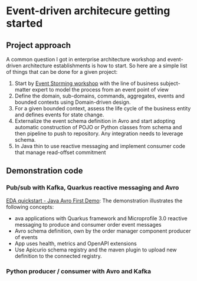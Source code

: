 # Event-driven architecure getting started

## Project approach

A common question I got in enterprise architecture workshop and event-driven architecture establishments is how to start. So here are a simple list of things that can be done for a given project:

1. Start by [Event Storming workshop](../methodology/event-storming/index.md) with the line of business subject-matter expert to model the process from an  event point of view
1. Define the domain, sub-domains, commands, aggregates, events and bounded contexts using Domain-driven design.
1. For a given bounded context, assess the life cycle of the business entity and defines events for state change.
1. Externalize the event schema definition in Avro and start adopting automatic construction of POJO or Python classes from schema and then pipeline to push to repository. Any integration needs to leverage schema.
1. In Java thin to use reactive messaging and implement consumer code that manage read-offset commitment

## Demonstration code

### Pub/sub with Kafka, Quarkus reactive messaging and Avro

[EDA quickstart - Java Avro First Demo](https://github.com/jbcodeforce/eda-quickstarts/tree/main/java-avro-first-demo): The demonstration illustrates the following concepts:

* ava applications with Quarkus framework and Microprofile 3.0 reactive messaging to produce and consumer order event messages
* Avro schema definition, own by the order manager component producer of events
* App uses health, metrics and OpenAPI extensions
* Use Apicurio schema registry and the maven plugin to upload new definition to the connected registry.

### Python producer / consumer with Avro and Kafka